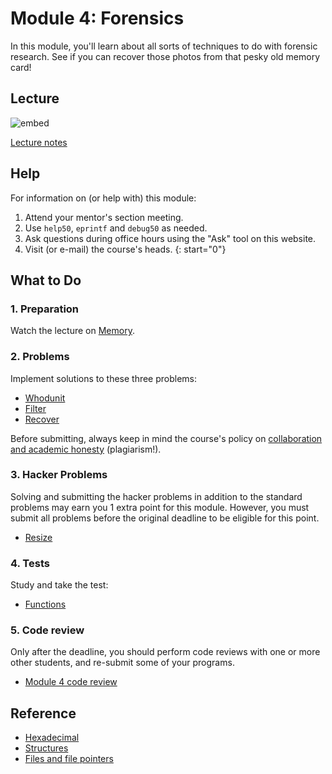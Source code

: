 # Module 4: Forensics

In this module, you'll learn about all sorts of techniques to do with forensic research. See if you can recover those photos from that pesky old memory card!


## Lecture

![embed](https://www.youtube.com/embed/cF6YkH-8vFk)

[Lecture notes](/lectures/memory)


## Help

For information on (or help with) this module:

1. Attend your mentor's section meeting.
1. Use `help50`, `eprintf` and `debug50` as needed.
1. Ask questions during office hours using the "Ask" tool on this website.
1. Visit (or e-mail) the course's heads.
{: start="0"}


## What to Do

### 1. Preparation

Watch the lecture on [Memory](/lectures/memory).

### 2. Problems

Implement solutions to these three problems:

- [Whodunit](/problems/whodunit)
- [Filter](/problems/filter)
- [Recover](/problems/recover)

Before submitting, always keep in mind the course's policy on [collaboration and academic honesty](/syllabus#samenwerken-fraude-en-plagiaat) (plagiarism!).

### 3. Hacker Problems

Solving and submitting the hacker problems in addition to the standard problems may earn you 1 extra point for this module. However, you must submit all problems before the original deadline to be eligible for this point.

- [Resize](/problems/resize-more)

### 4. Tests

Study and take the test:

- [Functions](/exercises/functions)

### 5. Code review

Only after the deadline, you should perform code reviews with one or more other students, and re-submit some of your programs.

- [Module 4 code review](/reviews/forensics)


## Reference

- [Hexadecimal](https://www.youtube.com/watch?v=u_atXp-NF6w?autoplay=1&rel=0)
- [Structures](https://www.youtube.com/watch?v=E4lb2gkyXr8?autoplay=1&rel=0)
- [Files and file pointers](https://www.youtube.com/watch?v=bOF-SpEAYgk?autoplay=1&rel=0)
